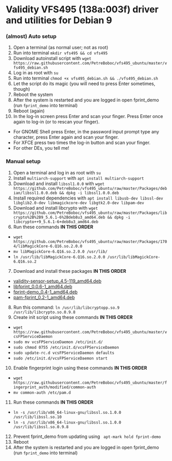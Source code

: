 # Validity VFS495 (138a:003f) driver and utilities for Debian 9

### (almost) Auto setup

1. Open a terminal (as normal user; not as root)
2. Run into terminal `mkdir vfs495 && cd vfs495`
3. Download autoinstall script with `wget https://raw.githubusercontent.com/PetreBoboc/vfs495_ubuntu/master/vfs495_debian.sh`
4. Log in as root with `su`
5. Run into terminal `chmod +x vfs495_debian.sh && ./vfs495_debian.sh`
6. Let the script do its magic (you will need to press Enter sometimes, though)
7. Reboot the system
8. After the system is restarted and you are logged in open fprint_demo (run `fprint_demo` into terminal)
9. Reboot (again)
10. In the log-in screen press Enter and scan your finger. Press Enter once again to log-in (or to rescan your finger).
* For GNOME Shell press Enter, in the password input prompt type any character, press Enter again and scan your finger. 
* For XFCE press two times the log-in button and scan your finger.
* For other DEs, you tell me!

### Manual setup

1. Open a terminal and log in as root with `su`
2. Install `multiarch-support` with `apt install multiarch-support`
3. Download and install  `libssl1.0.0` with `wget https://github.com/PetreBoboc/vfs495_ubuntu/raw/master/Packages/debian/libssl1.0.0.deb && dpkg -i libssl1.0.0.deb`
4. Install required dependencies with `apt install libusb-dev libssl-dev libglib2.0-dev libmagickcore-dev libgtk2.0-dev libpam-dev`
5. Download and install libcrypto with `wget https://github.com/PetreBoboc/vfs495_ubuntu/raw/master/Packages/libcrypto%2B%2B9_5.6.1-6%2Bdeb8u3_amd64.deb && dpkg -i libcrypto++9_5.6.1-6+deb8u3_amd64.deb`
6. Run these commands **IN THIS ORDER**
* `wget https://github.com/PetreBoboc/vfs495_ubuntu/raw/master/Packages/1704/libMagickCore-6.Q16.so.2.0.0`
* `mv libMagickCore-6.Q16.so.2.0.0 /usr/lib/`
* `ln /usr/lib/libMagickCore-6.Q16.so.2.0.0 /usr/lib/libMagickCore-6.Q16.so.2`
7. Download and install these packages **IN THIS ORDER**
* [validity-sensor-setup_4.5-119_amd64.deb](https://github.com/PetreBoboc/vfs495_ubuntu/raw/master/Packages/validity-sensor-setup_4.5-119_amd64.deb?raw=true)
* [libfprint_0.0.6-1_amd64.deb](https://github.com/PetreBoboc/vfs495_ubuntu/raw/master/Packages/libfprint_0.0.6-1_amd64.deb?=raw=true)
* [fprint-demo_0.4-1_amd64.deb](https://github.com/PetreBoboc/vfs495_ubuntu/blob/master/Packages/fprint-demo_0.4-1_amd64.deb?raw=true)
* [pam-fprint_0.2-1_amd64.deb](https://github.com/PetreBoboc/vfs495_ubuntu/blob/master/Packages/pam-fprint_0.2-1_amd64.deb?raw=true)
8. Run this command: `ln /usr/lib/libcryptopp.so.9 /usr/lib/libcrypto.so.0.9.8`
9. Create init script using these commands **IN THIS ORDER**
* `wget https://raw.githubusercontent.com/PetreBoboc/vfs495_ubuntu/master/vcsFPServiceDaemon`
* `sudo mv vcsFPServiceDaemon /etc/init.d/`
* `sudo chmod 0755 /etc/init.d/vcsFPServiceDaemon`
* `sudo update-rc.d vcsFPServiceDaemon defaults`
* `sudo /etc/init.d/vcsFPServiceDaemon start`
10. Enable fingerprint login using these commands **IN THIS ORDER**
* `wget https://raw.githubusercontent.com/PetreBoboc/vfs495_ubuntu/master/fingerprint_auth/modified/common-auth`
* `mv common-auth /etc/pam.d`
11. Run these commands **IN THIS ORDER**
* `ln -s /usr/lib/x86_64-linux-gnu/libssl.so.1.0.0 /usr/lib/libssl.so.10`
* `ln -s /usr/lib/x86_64-linux-gnu/libssl.so.1.0.0 /usr/lib/libssl.so.0.9.8`
12. Prevent fprint_demo from updating using ` apt-mark hold fprint-demo`
13. Reboot
14. After the system is restarted and you are logged in open fprint_demo (run `fprint_demo` into terminal)
